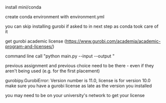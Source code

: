 

install mini/conda

create conda environment with environment.yml

you can skip installing gurobi if asked to in next step as conda took care of it

get gurobi academic license (https://www.gurobi.com/academia/academic-program-and-licenses/)


command line call "python main.py --input <path to input file or folder> --output <path to output file or folder>"

previous assignment and previous choice need to be there - even if they aren't being used (e.g. for the first placement)

gurobipy.GurobiError: Version number is 11.0, license is for version 10.0
make sure you have a gurobi license as late as the version you installed

you may need to be on your university's network to get your license